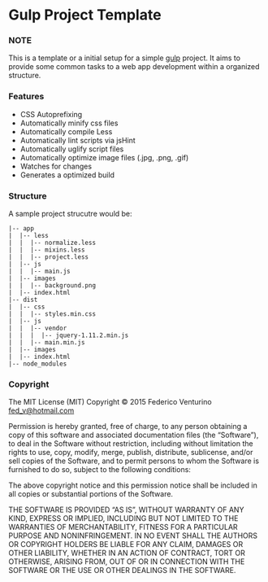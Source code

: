 Gulp Project Template
============

### NOTE


This is a template or a initial setup for a simple [gulp](http://gulpjs.com/) project. 
It aims to provide some common tasks to a web app development within a organized structure.

### Features

- CSS Autoprefixing
- Automatically minify css files
- Automatically compile Less
- Automatically lint scripts via jsHint
- Automatically uglify script files
- Automatically optimize image files (.jpg, .png, .gif)
- Watches for changes
- Generates a optimized build


### Structure

A sample project strucutre would be:

```
|-- app
|  |-- less
|  |  |-- normalize.less
|  |  |-- mixins.less
|  |  |-- project.less
|  |-- js
|  |  |-- main.js
|  |-- images
|  |  |-- background.png
|  |-- index.html
|-- dist
|  |-- css
|  |  |-- styles.min.css
|  |-- js
|  |  |-- vendor
|  |  |  |-- jquery-1.11.2.min.js
|  |  |-- main.min.js
|  |-- images
|  |-- index.html
|-- node_modules
```

### Copyright

The MIT License (MIT)
Copyright © 2015 Federico Venturino <fed_v@hotmail.com>

Permission is hereby granted, free of charge, to any person obtaining a copy
of this software and associated documentation files (the “Software”), to deal
in the Software without restriction, including without limitation the rights
to use, copy, modify, merge, publish, distribute, sublicense, and/or sell
copies of the Software, and to permit persons to whom the Software is
furnished to do so, subject to the following conditions:

The above copyright notice and this permission notice shall be included in
all copies or substantial portions of the Software.

THE SOFTWARE IS PROVIDED “AS IS”, WITHOUT WARRANTY OF ANY KIND, EXPRESS OR
IMPLIED, INCLUDING BUT NOT LIMITED TO THE WARRANTIES OF MERCHANTABILITY,
FITNESS FOR A PARTICULAR PURPOSE AND NONINFRINGEMENT. IN NO EVENT SHALL THE
AUTHORS OR COPYRIGHT HOLDERS BE LIABLE FOR ANY CLAIM, DAMAGES OR OTHER
LIABILITY, WHETHER IN AN ACTION OF CONTRACT, TORT OR OTHERWISE, ARISING FROM,
OUT OF OR IN CONNECTION WITH THE SOFTWARE OR THE USE OR OTHER DEALINGS IN
THE SOFTWARE.

